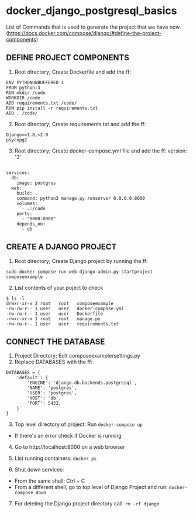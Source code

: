 # docker_django_postgresql_basics

List of Commands that is used to generate the project that we have now.
(https://docs.docker.com/compose/django/#define-the-project-components)

## DEFINE PROJECT COMPONENTS

1. Root directory; Create Dockerfile and add the ff:
```
ENV PYTHONUNBUFFERED 1
FROM python:3
RUN mkdir /code
WORKDIR /code
ADD requirements.txt /code/
RUN pip install -r requirements.txt
ADD . /code/
```
2. Root directory; Create requirements.txt and add the ff:
```
Django>=1.8,<2.0
psycopg2
```
3. Root directory; Create docker-compose.yml file and add the ff:
version: '3'
```

services:
  db:
    image: postgres
  web:
    build: .
    command: python3 manage.py runserver 0.0.0.0:8000
    volumes:
      - .:/code
    ports:
      - "8000:8000"
    depends_on:
      - db
```


## CREATE A DJANGO PROJECT

1. Root directory; Create Django project by running the ff:

`sudo docker-compose run web django-admin.py startproject composeexample .`

2. List contents of your poject to check

```
$ ls -l
drwxr-xr-x 2 root   root   composeexample
-rw-rw-r-- 1 user   user   docker-compose.yml
-rw-rw-r-- 1 user   user   Dockerfile
-rwxr-xr-x 1 root   root   manage.py
-rw-rw-r-- 1 user   user   requirements.txt
```

## CONNECT THE DATABASE

1. Project Directory; Edit composeexample/settings.py
2. Replace DATABASES with the ff:
```
DATABASES = {
    'default': {
        'ENGINE': 'django.db.backends.postgresql',
        'NAME': 'postgres',
        'USER': 'postgres',
        'HOST': 'db',
        'PORT': 5432,
    }
}
```
3. Top level directory of project: Run `docker-compose up`
* If there's an error check if Docker is running

4. Go to http://localhost:8000 on a web browser

5. List running containers: `docker ps`

6. Shut down services:
- From the same shell: Ctrl + C
- From a different shell, go to top level of Django Project and run: `docker-compose down`

7. For deleting the Django project directory call: `rm -rf django`
